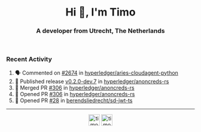<h1 align="center">Hi 👋, I'm Timo</h1>
<h3 align="center">A developer from Utrecht, The Netherlands</h3>
<br/>
<!-- https://github.com/rahuldkjain/github-profile-readme-generator --!>

<!--  <p align="left"><img src="https://github-readme-stats.vercel.app/api?username=timoglastra&show_icons=true&count_private=true&" alt="timoglastra" /></p> --!>

<!--
Github language stats
<p align="left"><img src="https://github-readme-stats.vercel.app/api/top-langs/?username=timoglastra&layout=compact" alt="timoglastra" /><p>
-->

<!-- Codestats language stats -->
<!-- <p align="left"><img src="https://codestats-readme.vercel.app/api/top-langs/?username=timoglastra&layout=compact&language_count=12" alt="timoglastra" /><p>    --!>
  
<h3>Recent Activity</h3>

<!--START_SECTION:activity-->
1. 🗣 Commented on [#2674](https://github.com/hyperledger/aries-cloudagent-python/pull/2674#issuecomment-1894950225) in [hyperledger/aries-cloudagent-python](https://github.com/hyperledger/aries-cloudagent-python)
2. 🚀 Published release [v0.2.0-dev.7](https://github.com/hyperledger/anoncreds-rs/releases/tag/v0.2.0-dev.7) in [hyperledger/anoncreds-rs](https://github.com/hyperledger/anoncreds-rs)
3. 🎉 Merged PR [#306](https://github.com/hyperledger/anoncreds-rs/pull/306) in [hyperledger/anoncreds-rs](https://github.com/hyperledger/anoncreds-rs)
4. 💪 Opened PR [#306](https://github.com/hyperledger/anoncreds-rs/pull/306) in [hyperledger/anoncreds-rs](https://github.com/hyperledger/anoncreds-rs)
5. 💪 Opened PR [#28](https://github.com/berendsliedrecht/sd-jwt-ts/pull/28) in [berendsliedrecht/sd-jwt-ts](https://github.com/berendsliedrecht/sd-jwt-ts)
<!--END_SECTION:activity-->

---

<p align="center">
<a href="https://twitter.com/timoglastra" target="blank"><img align="center" src="https://cdn.jsdelivr.net/npm/simple-icons@3.0.1/icons/twitter.svg" alt="timoglastra" height="30" width="30" /></a>
<a href="https://linkedin.com/in/timoglastra" target="blank"><img align="center" src="https://cdn.jsdelivr.net/npm/simple-icons@3.0.1/icons/linkedin.svg" alt="timoglastra" height="30" width="30" /></a>
</p>



